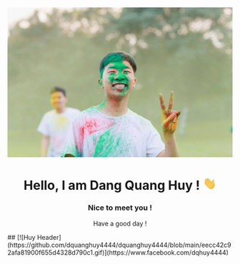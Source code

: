 ## [![Huy Header](https://github.com/dquanghuy4444/dquanghuy4444/blob/main/920660_734767023323369_196934502925871012_o.jpg)](https://www.facebook.com/dqhuy4444)

<h1 align='center'> Hello, I am Dang Quang Huy ! 
<img src="https://github.com/dquanghuy4444/dquanghuy4444/blob/main/wave.gif" width="30px">
</h1>

<h3 align='center'> Nice to meet you ! 
</h3>

<p align='center'> Have a good day ! 
</p>
## [![Huy Header](https://github.com/dquanghuy4444/dquanghuy4444/blob/main/eecc42c92afa81900f655d4328d790c1.gif)](https://www.facebook.com/dqhuy4444)

